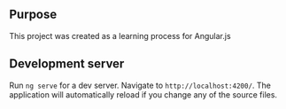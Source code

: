 ## Purpose
This project was created as a learning process for Angular.js

## Development server

Run `ng serve` for a dev server. Navigate to `http://localhost:4200/`. The application will automatically reload if you change any of the source files.

